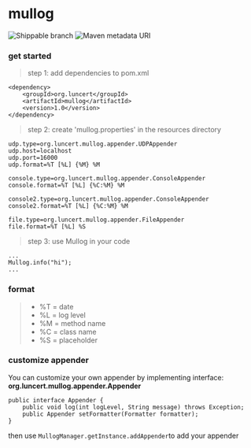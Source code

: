 
# mullog

![Shippable branch](https://img.shields.io/shippable/5444c5ecb904a4b21567b0ff/master.svg) ![Maven metadata URI](https://img.shields.io/maven-metadata/v/http/central.maven.org/maven2/com/google/code/gson/gson/maven-metadata.xml.svg)

### get started
> step 1: add dependencies to pom.xml
```
<dependency>
    <groupId>org.luncert</groupId>
    <artifactId>mullog</artifactId>
    <version>1.0</version>
</dependency>
```

> step 2: create 'mullog.properties' in the resources directory
```
udp.type=org.luncert.mullog.appender.UDPAppender
udp.host=localhost
udp.port=16000
udp.format=%T [%L] {%M} %M

console.type=org.luncert.mullog.appender.ConsoleAppender
console.format=%T [%L] {%C:%M} %M

console2.type=org.luncert.mullog.appender.ConsoleAppender
console2.format=%T [%L] {%C:%M} %M

file.type=org.luncert.mullog.appender.FileAppender
file.format=%T [%L] %S
```

> step 3: use Mullog in your code
```
...
Mullog.info("hi");
...
```

### format
> * %T = date
> * %L = log level
> * %M = method name
> * %C = class name
> * %S = placeholder

### customize appender
You can customize your own appender by implementing interface: <b>org.luncert.mullog.appender.Appender</b>
```
public interface Appender {
    public void log(int logLevel, String message) throws Exception;
    public Appender setFormatter(Formatter formatter);
}
```
then use ```MullogManager.getInstance.addAppender```to add your appender